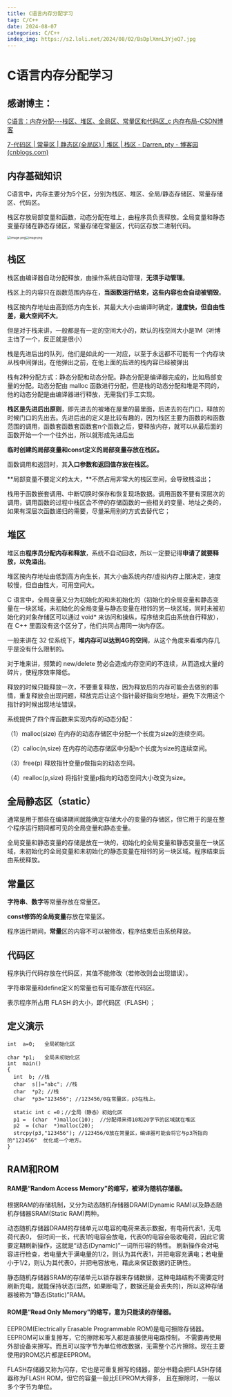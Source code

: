 ```yaml
---
title: C语言内存分配学习
tag: C/C++
date: 2024-08-07
categories: C/C++
index_img: https://s2.loli.net/2024/08/02/BsDplXmnL3YjeQ7.jpg
---
```


# C语言内存分配学习

## 感谢博主：

[C语言：内存分配---栈区、堆区、全局区、常量区和代码区_c 内存布局-CSDN博客](https://blog.csdn.net/MQ0522/article/details/114823770)

[7-代码区 | 常量区 | 静态区(全局区) | 堆区 | 栈区 - Darren_pty - 博客园 (cnblogs.com)](https://www.cnblogs.com/darren-pty/p/14241169.html)

## 内存基础知识

C语言中，内存主要分为5个区，分别为栈区、堆区、全局/静态存储区、常量存储区、代码区。

栈区存放局部变量和函数，动态分配在堆上，由程序员负责释放。全局变量和静态变量存储在静态存储区，常量存储在常量区，代码区存放二进制代码。

<img src="https://s2.loli.net/2024/08/07/BYJIcUkN4OLtf76.png" alt="image.png" style="zoom:50%;" /><img src="https://s2.loli.net/2024/08/07/DS3xisJWTjr86lN.png" alt="image.png" style="zoom:45%;" />

## 栈区

栈区由编译器自动分配释放，由操作系统自动管理，**无须手动管理**。

栈区上的内容只在函数范围内存在，**当函数运行结束，这些内容也会自动被销毁**。

栈区按内存地址由高到低方向生长，其最大大小由编译时确定，**速度快，但自由性差，最大空间不大**。

但是对于栈来讲，一般都是有一定的空间大小的，默认的栈空间大小是1M（听博主诌了一个，反正就是很小）

栈是先进后出的队列，他们是如此的一一对应，以至于永远都不可能有一个内存块从栈中间弹出，在他弹出之前，在他上面的后进的栈内容已经被弹出

栈有2种分配方式：静态分配和动态分配。静态分配是编译器完成的，比如局部变量的分配。动态分配由 malloc 函数进行分配，但是栈的动态分配和堆是不同的，他的动态分配是由编译器进行释放，无需我们手工实现。

**栈区是先进后出原则**，即先进去的被堵在屋里的最里面，后进去的在门口，释放的时候门口的先出去。先进后出的定义是比较有趣的，因为栈区主要为函数的和函数范围的调用，函数套函数套函数套n个函数之后，要释放内存，就可以从最后面的函数开始一个一个往外出，所以就形成先进后出

**临时创建的局部变量和const定义的局部变量存放在栈区。**

函数调用和返回时，其**入口参数和返回值存放在栈区。**

**局部变量不要定义的太大，**不然占用非常大的栈区空间，会导致栈溢出；

栈用于函数嵌套调用、中断切换时保存和恢复现场数据。调用函数不要有深层次的调用，调用函数的过程中栈区会不停的存储函数的一些相关的变量、地址之类的，如果有深层次函数递归的需要，尽量采用别的方式去替代它；

## 堆区

堆区由**程序员分配内存和释放**，系统不自动回收，所以一定要记得**申请了就要释放，以免溢出**。

堆区按内存地址由低到高方向生长，其大小由系统内存/虚拟内存上限决定，速度较慢，但自由性大，可用空间大。

 C 语言中，全局变量又分为初始化的和未初始化的（初始化的全局变量和静态变量在一块区域，未初始化的全局变量与静态变量在相邻的另一块区域，同时未被初始化的对象存储区可以通过 void* 来访问和操纵，程序结束后由系统自行释放），在 C++ 里面没有这个区分了，他们共同占用同一块内存区。

一般来讲在 32 位系统下，**堆内存可以达到4G的空间**，从这个角度来看堆内存几乎是没有什么限制的。

对于堆来讲，频繁的 new/delete 势必会造成内存空间的不连续，从而造成大量的碎片，使程序效率降低。

释放的时候只能释放一次，不要重复释放，因为释放后的内存可能会去做别的事情，重复释放会出现问题，释放完后让这个指针最好指向空地址，避免下次用这个指针的时候出现地址错误。

系统提供了四个库函数来实现内存的动态分配：

（1）malloc(size) 在内存的动态存储区中分配一个长度为size的连续空间。

（2）calloc(n,size) 在内存的动态存储区中分配n个长度为size的连续空间。

（3）free(p) 释放指针变量p做指向的动态空间。

（4）realloc(p,size) 将指针变量p指向的动态空间大小改变为size。

## 全局静态区（static）

通常是用于那些在编译期间就能确定存储大小的变量的存储区，但它用于的是在整个程序运行期间都可见的全局变量和静态变量。

全局变量和静态变量的存储是放在一块的，初始化的全局变量和静态变量在一块区域，未初始化的全局变量和未初始化的静态变量在相邻的另一块区域。程序结束后由系统释放。

## 常量区

**字符串**、**数字**等常量存放在常量区。

**const修饰的全局变量**存放在常量区。

程序运行期间，**常量**区的内容不可以被修改，程序结束后由系统释放。

## 代码区

程序执行代码存放在代码区，其值不能修改（若修改则会出现错误）。

字符串常量和define定义的常量也有可能存放在代码区。

表示程序所占用 FLASH 的大小，即代码区（FLASH）；

## 定义演示

```
int  a=0;   全局初始化区    

char *p1;   全局未初始化区    
int  main()    
{    
  int  b; //栈    
  char  s[]="abc"; //栈    
  char  *p2; //栈    
  char  *p3="123456"; //123456/0在常量区，p3在栈上。    

  static int c =0；//全局（静态）初始化区    
  p1 =  (char  *)malloc(10);  //分配得来得10和20字节的区域就在堆区
  p2  = (char  *)malloc(20);       
  strcpy(p3,"123456"); //123456/0放在常量区，编译器可能会将它与p3所指向的"123456"  优化成一个地方。    
} 
```

## RAM和ROM

#### RAM是“Random Access Memory”的缩写，被译为随机存储器。

根据RAM的存储机制，又分为动态随机存储器DRAM(Dynamic RAM)以及静态随机存储器SRAM(Static RAM)两种。

动态随机存储器DRAM的存储单元以电容的电荷来表示数据，有电荷代表1，无电荷代表0， 但时间一长，代表1的电容会放电，代表0的电容会吸收电荷，因此它需要定期刷新操作，这就是“动态(Dynamic)”一词所形容的特性。 刷新操作会对电容进行检查，若电量大于满电量的1/2，则认为其代表1，并把电容充满电；若电量小于1/2，则认为其代表0，并把电容放电，藉此来保证数据的正确性。

静态随机存储器SRAM的存储单元以锁存器来存储数据，这种电路结构不需要定时刷新充电，就能保持状态(当然，如果断电了，数据还是会丢失的)，所以这种存储器被称为“静态(Static)”RAM。

#### ROM是“Read Only Memory”的缩写，意为只能读的存储器。

EEPROM(Electrically Erasable Programmable ROM)是电可擦除存储器。 EEPROM可以重复擦写，它的擦除和写入都是直接使用电路控制， 不需要再使用外部设备来擦写。而且可以按字节为单位修改数据，无需整个芯片擦除。现在主要使用的ROM芯片都是EEPROM。

FLASH存储器又称为闪存，它也是可重复擦写的储器，部分书籍会把FLASH存储器称为FLASH ROM，但它的容量一般比EEPROM大得多， 且在擦除时，一般以多个字节为单位。


















